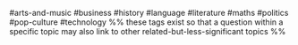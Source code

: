 #arts-and-music
#business
#history
#language
#literature
#maths
#politics
#pop-culture
#technology
%% these tags exist so that a question within a specific topic may also link to other related-but-less-significant topics %%